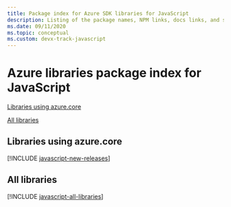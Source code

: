 ```yaml
---
title: Package index for Azure SDK libraries for JavaScript
description: Listing of the package names, NPM links, docs links, and source code links for all libraries in the Azure SDK for JavaScript.
ms.date: 09/11/2020
ms.topic: conceptual
ms.custom: devx-track-javascript
---
```


# Azure libraries package index for JavaScript

[Libraries using azure.core](#libraries-using-azurecore)

[All libraries](#all-libraries)

## Libraries using azure.core

[!INCLUDE [javascript-new-releases](../includes/js-new.md)]

## All libraries

[!INCLUDE [javascript-all-libraries](../includes/js-all.md)]
